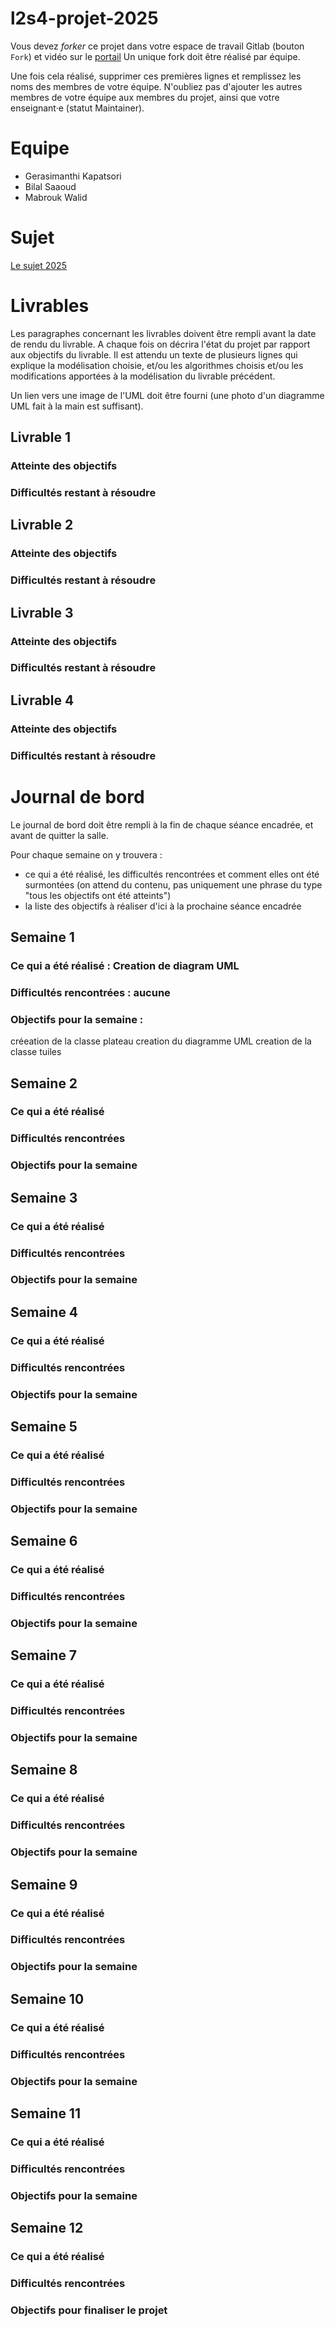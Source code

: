 # l2s4-projet-2025

Vous devez *forker* ce projet dans votre espace de travail Gitlab (bouton `Fork`) et vidéo sur le [portail](https://www.fil.univ-lille.fr/portail/index.php?dipl=L&sem=S4&ue=Projet&label=Documents)
Un unique fork doit être réalisé par équipe.

Une fois cela réalisé, supprimer ces premières lignes et remplissez les noms des membres de votre équipe.
N'oubliez pas d'ajouter les autres membres de votre équipe aux membres du projet, ainsi que votre enseignant·e (statut Maintainer).

# Equipe

- Gerasimanthi Kapatsori
- Bilal Saaoud
- Mabrouk Walid

# Sujet

[Le sujet 2025](https://www.fil.univ-lille.fr/~varre/portail/l2s4-projet/sujet2025.pdf)

# Livrables

Les paragraphes concernant les livrables doivent être rempli avant la date de rendu du livrable. A chaque fois on décrira l'état du projet par rapport aux objectifs du livrable. Il est attendu un texte de plusieurs lignes qui explique la modélisation choisie, et/ou les algorithmes choisis et/ou les modifications apportées à la modélisation du livrable précédent.

Un lien vers une image de l'UML doit être fourni (une photo d'un diagramme UML fait à la main est suffisant).

## Livrable 1

### Atteinte des objectifs

### Difficultés restant à résoudre

## Livrable 2

### Atteinte des objectifs

### Difficultés restant à résoudre

## Livrable 3

### Atteinte des objectifs

### Difficultés restant à résoudre

## Livrable 4

### Atteinte des objectifs

### Difficultés restant à résoudre

# Journal de bord

Le journal de bord doit être rempli à la fin de chaque séance encadrée, et avant de quitter la salle. 

Pour chaque semaine on y trouvera :
- ce qui a été réalisé, les difficultés rencontrées et comment elles ont été surmontées (on attend du contenu, pas uniquement une phrase du type "tous les objectifs ont été atteints")
- la liste des objectifs à réaliser d'ici à la prochaine séance encadrée

## Semaine 1

### Ce qui a été réalisé : Creation de diagram UML 

### Difficultés rencontrées : aucune

### Objectifs pour la semaine : 
créeation de la classe plateau 
creation du diagramme UML
creation de la classe tuiles 
## Semaine 2

### Ce qui a été réalisé

### Difficultés rencontrées

### Objectifs pour la semaine

## Semaine 3

### Ce qui a été réalisé

### Difficultés rencontrées

### Objectifs pour la semaine

## Semaine 4

### Ce qui a été réalisé

### Difficultés rencontrées

### Objectifs pour la semaine

## Semaine 5

### Ce qui a été réalisé

### Difficultés rencontrées

### Objectifs pour la semaine

## Semaine 6

### Ce qui a été réalisé

### Difficultés rencontrées

### Objectifs pour la semaine

## Semaine 7

### Ce qui a été réalisé

### Difficultés rencontrées

### Objectifs pour la semaine

## Semaine 8

### Ce qui a été réalisé

### Difficultés rencontrées

### Objectifs pour la semaine

## Semaine 9

### Ce qui a été réalisé

### Difficultés rencontrées

### Objectifs pour la semaine

## Semaine 10

### Ce qui a été réalisé

### Difficultés rencontrées

### Objectifs pour la semaine

## Semaine 11

### Ce qui a été réalisé

### Difficultés rencontrées

### Objectifs pour la semaine

## Semaine 12

### Ce qui a été réalisé

### Difficultés rencontrées

### Objectifs pour finaliser le projet